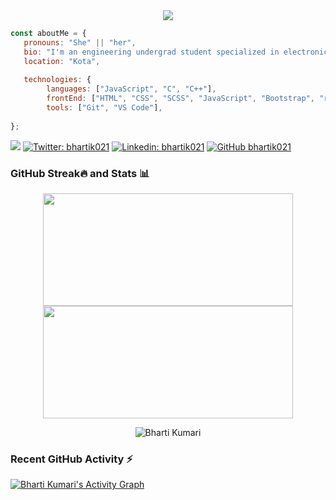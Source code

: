 <div align="center">
        <img src="https://readme-typing-svg.herokuapp.com?color=%236FDA44&size=32&center=true&vCenter=true&width=600&height=50&lines=Hi+👋,+I'm+Bharti;Software+Engineer;Blogger"/>
    </div>

```javascript
const aboutMe = {
   pronouns: "She" || "her",
   bio: "I'm an engineering undergrad student specialized in electronics and eommunication engineering.",
   location: "Kota", 
   
   technologies: {
        languages: ["JavaScript", "C", "C++"],
        frontEnd: ["HTML", "CSS", "SCSS", "JavaScript", "Bootstrap", "reactjs"],
        tools: ["Git", "VS Code"],
   
};
```

![](https://komarev.com/ghpvc/?username=bhartik021&color=green)
[![Twitter: bhartik021](https://img.shields.io/twitter/follow/bhartik021?style=social)](https://twitter.com/bhartik021)
[![Linkedin: bhartik021](https://img.shields.io/badge/-bhartik021-blue?style=flat-square&logo=Linkedin&logoColor=white&link=https://www.linkedin.com/in/bhartik021/)](https://www.linkedin.com/in/bhartik021/)
[![GitHub bhartik021](https://img.shields.io/github/followers/bhartik021?label=follow&style=social)](https://github.com/bhartik021)

<!--
**Bharti/bhartik021** is a ✨ _special_ ✨ repository because its `README.md` (this file) appears on your GitHub profile.

Here are some ideas to get you started:

- 🔭 I’m currently working on ...
- 🌱 I’m currently learning ...
- 👯 I’m looking to collaborate on ...
- 🤔 I’m looking for help with ...
- 💬 Ask me about ...
- 📫 How to reach me: ...
- 😄 Pronouns: ...
- ⚡ Fun fact: ...
-->
<!-- 
### Get in touch :coffee:

<p align="left">
 <a href="mailto:bhartik021@gmail.com?subject=Hello%20Ileri,%20From%20Github"><img src="https://img.shields.io/badge/gmail-%23D14836.svg?&style=for-the-badge&logo=gmail&logoColor=white" /></a>&nbsp;&nbsp;&nbsp;&nbsp;
  <a target="_blank"href="https://www.linkedin.com/in/bhartik021/"><img src="https://img.shields.io/badge/linkedin-%230077B5.svg?&style=for-the-badge&logo=linkedin&logoColor=white" /></a>&nbsp;&nbsp;&nbsp;&nbsp;
  <a target="_blank"href="https://www.twitter.com/bhartik021"><img src="https://img.shields.io/badge/twitter-%231DA1F2.svg?&style=for-the-badge&logo=twitter&logoColor=white" /></a>&nbsp;&nbsp;&nbsp;&nbsp;
  <a href="https://medium.com/@bhartik021"><img src="https://img.shields.io/badge/Medium-12100E?style=for-the-badge&logo=medium&logoColor=white"/></a>&nbsp;&nbsp;&nbsp;&nbsp;
</p>

### Languages and Tools 🛠️
![C](https://img.shields.io/badge/c-%2300599C.svg?style=for-the-badge&logo=c&logoColor=white)
![C++](https://img.shields.io/badge/c++-%2300599C.svg?style=for-the-badge&logo=c%2B%2B&logoColor=white)
![HTML5](https://img.shields.io/badge/html5-%23E34F26.svg?style=for-the-badge&logo=html5&logoColor=white)
![CSS3](https://img.shields.io/badge/css3-%231572B6.svg?style=for-the-badge&logo=css3&logoColor=white)
![Bootstrap](https://img.shields.io/badge/bootstrap-%23563D7C.svg?style=for-the-badge&logo=bootstrap&logoColor=white)
![JavaScript](https://img.shields.io/badge/javascript-%23323330.svg?style=for-the-badge&logo=javascript&logoColor=%23F7DF1E)
![React](https://img.shields.io/badge/react-%2320232a.svg?style=for-the-badge&logo=react&logoColor=%2361DAFB)
![Git](https://img.shields.io/badge/git-%23F05033.svg?style=for-the-badge&logo=git&logoColor=white)
-->

### GitHub Streak🔥 and Stats 📊
<div>
<p align="center">
<a href="https://github.com/bhartik021">
<img height="180em" width="400em" src="https://github-readme-stats-eight-theta.vercel.app/api?username=bhartik021&show_icons=true&theme=algolia&include_all_commits=true&count_private=true"/>
<img height="180em" width="400em" src="https://github-readme-stats-eight-theta.vercel.app/api/top-langs/?username=bhartik021&layout=compact&langs_count=8&theme=algolia"/>
</a>
</p> 
</div> 

<div>
<p align ="center">
<img align="center" src="https://github-readme-streak-stats.herokuapp.com/?user=bhartik021&theme=chartreuse-dark" alt="Bharti Kumari" />
</p>
</div>
  
### Recent GitHub Activity ⚡
<a href="https://github.com/bhartik021"><img alt="Bharti Kumari's Activity Graph" src="https://activity-graph.herokuapp.com/graph?username=bhartik021&custom_title=Bharti's%20Contribution%20Graph&theme=react-dark" /></a>
